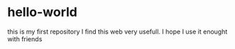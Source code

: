# hello-world
this is my first repository
I find this web very usefull. I hope I use it enought with friends
